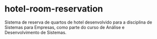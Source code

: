 # hotel-room-reservation
Sistema de reserva de quartos de hotel desenvolvido para a disciplina de Sistemas para Empresas, como parte do curso de Análise e Desenvolvimento de Sistemas.
